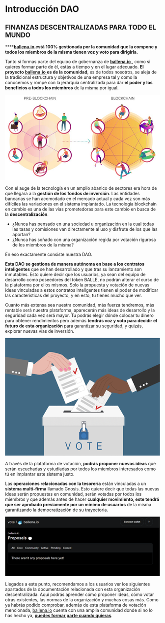 # Introducción DAO

## **FINANZAS DESCENTRALIZADAS PARA TODO EL MUNDO** 

\*\*\*\*[**ballena.io** ](https://ballena.io/)**está 100% gestionada por la comunidad que la compone y todos los miembros de la misma tienen voz y voto para dirigirla.**   
  


Tanto si formas parte del equipo de gobernanza de [**ballena.io** ](https://ballena.io/), como si quieres formar parte de él, estás a tiempo y en el lugar adecuado. **El proyecto** [**ballena.io** ](https://ballena.io/)**es de la comunidad**, es de todos nosotros, se aleja de la tradicional estructura y objetivos de una empresa tal y como la conocemos y rompe con la jerarquía centralizada para dar **el poder y los beneficios a todos los miembros** de la misma por igual.  



![](../.gitbook/assets/dao1.png)



Con el auge de la tecnología en un amplio abanico de sectores era hora de que llegara a la **gestión de los fondos de inversión**. Las entidades bancarias se han acomodado en el mercado actual y cada vez son más difíciles las variaciones en el sistema implantado. La tecnología blockchain en cambio es una de las vías prometedoras para este cambio en busca de la **descentralización**. 

* ¿Nunca has pensado en una sociedad u organización en la cual todas las tasas y comisiones van directamente al uso y disfrute de los que las aportan? 
* ¿Nunca has soñado con una organización regida por votación rigurosa de los miembros de la misma? 

En eso exactamente consiste nuestra DAO. 



**Esta DAO se gestiona de manera autónoma en base a los contratos inteligentes** que se han desarrollado y que tras su lanzamiento son inmutables. Esto quiere decir que los usuarios, ya sean del equipo de desarrollo como poseedores del token BALLE, no podrán alterar el curso de la plataforma por ellos mismos. Solo la propuesta y votación de nuevas ideas vinculadas a estos contratos inteligentes tienen el poder de modificar las características del proyecto, y en esto, tu tienes mucho que ver.

Cuanto más extensa sea nuestra comunidad, más fuerza tendremos, más rentable será nuestra plataforma, aparecerán más ideas de desarrollo y la seguridad cada vez será mayor. Tu podrás elegir dónde colocar tu dinero para obtener rendimientos pero además **tendrás voz y voto para decidir el futuro de esta organización** para garantizar su seguridad, y quizás, explorar nuevas vías de inversión. 



![](../.gitbook/assets/voting-illustration.png)



A través de la plataforma de votación, **podrás proponer nuevas ideas** que serán escuchadas y estudiadas por todos los miembros interesados como tú en implantar este sistema justo.  

Las **operaciones relacionadas con la tesorería** están vinculadas a un **sistema multi-firma** llamado Gnosis. Esto quiere decir que todas las nuevas ideas serán propuestas en comunidad, serán votadas por todos los miembros y que además antes de hacer **cualquier movimiento, este tendrá que ser aprobado previamente por un mínimo de usuarios** de la misma garantizando la democratización de su trayectoria.  



![](../.gitbook/assets/0.png)



Llegados a este punto, recomendamos a los usuarios ver los siguientes apartados de la documentación relacionada con esta organización descentralizada. Aquí podrás aprender cómo proponer ideas, cómo votar otras existentes, las normas de la organización y muchas cosas más. Como ya habrás podido comprobar, además de esta plataforma de votación mencionada, [ballena.io](https://ballena.io/) cuenta con una amplia comunidad donde si no lo has hecho ya, [**puedes formar parte cuando quieras**](../#comunidad).



  


